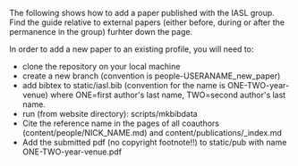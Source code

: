 The following shows how to add a paper published with the IASL group. Find the guide relative to external papers (either before, during or after the permanence in the group) furhter down the page.

In order to add a new paper to an existing profile, you will need to:
* clone the repository on your local machine
* create a new branch (convention is people-USERANAME_new_paper)
* add bibtex to static/iasl.bib (convention for the name is ONE-TWO-year-venue) where ONE=first author's last name, TWO=second author's last name.
* run (from website directory): scripts/mkbibdata
* Cite the reference name in the pages of all coauthors (content/people/NICK_NAME.md) and content/publications/_index.md
* Add the submitted pdf (no copyright footnote!!) to static/pub with name ONE-TWO-year-venue.pdf